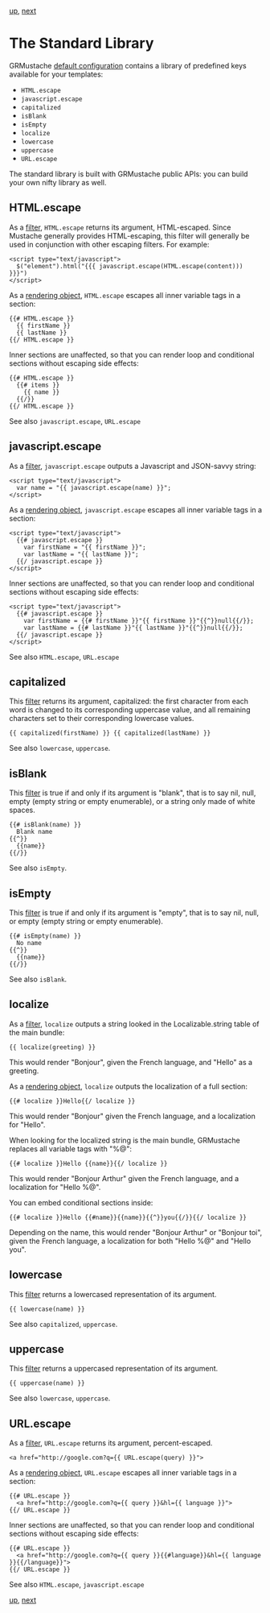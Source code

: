 [up](../../../../GRMustache#documentation), [next](../../../tree/master/Guides/sample_code)

The Standard Library
====================

GRMustache [default configuration](configuration.md) contains a library of predefined keys available for your templates:

- `HTML.escape`
- `javascript.escape`
- `capitalized`
- `isBlank`
- `isEmpty`
- `localize`
- `lowercase`
- `uppercase`
- `URL.escape`

The standard library is built with GRMustache public APIs: you can build your own nifty library as well.

HTML.escape
-----------

As a [filter](filters.md), `HTML.escape` returns its argument, HTML-escaped. Since Mustache generally provides HTML-escaping, this filter will generally be used in conjunction with other escaping filters. For example:

    <script type="text/javascript">
      $("element").html("{{{ javascript.escape(HTML.escape(content))) }}}")
    </script>

As a [rendering object](rendering_objects.md), `HTML.escape` escapes all inner variable tags in a section:

    {{# HTML.escape }}
      {{ firstName }}
      {{ lastName }}
    {{/ HTML.escape }}

Inner sections are unaffected, so that you can render loop and conditional sections without escaping side effects:

    {{# HTML.escape }}
      {{# items }}
        {{ name }}
      {{/}}
    {{/ HTML.escape }}

See also `javascript.escape`, `URL.escape`


javascript.escape
-----------------

As a [filter](filters.md), `javascript.escape` outputs a Javascript and JSON-savvy string:

    <script type="text/javascript">
      var name = "{{ javascript.escape(name) }}";
    </script>

As a [rendering object](rendering_objects.md), `javascript.escape` escapes all inner variable tags in a section:

    <script type="text/javascript">
      {{# javascript.escape }}
        var firstName = "{{ firstName }}";
        var lastName = "{{ lastName }}";
      {{/ javascript.escape }}
    </script>

Inner sections are unaffected, so that you can render loop and conditional sections without escaping side effects:

    <script type="text/javascript">
      {{# javascript.escape }}
        var firstName = {{# firstName }}"{{ firstName }}"{{^}}null{{/}};
        var lastName = {{# lastName }}"{{ lastName }}"{{^}}null{{/}};
      {{/ javascript.escape }}
    </script>

See also `HTML.escape`, `URL.escape`


capitalized
-----------

This [filter](filters.md) returns its argument, capitalized: the first character from each word is changed to its corresponding uppercase value, and all remaining characters set to their corresponding lowercase values.

    {{ capitalized(firstName) }} {{ capitalized(lastName) }}

See also `lowercase`, `uppercase`.


isBlank
-------

This [filter](filters.md) is true if and only if its argument is "blank", that is to say nil, null, empty (empty string or empty enumerable), or a string only made of white spaces. 

    {{# isBlank(name) }}
      Blank name
    {{^}}
      {{name}}
    {{/}}

See also `isEmpty`.


isEmpty
-------

This [filter](filters.md) is true if and only if its argument is "empty", that is to say nil, null, or empty (empty string or empty enumerable).

    {{# isEmpty(name) }}
      No name
    {{^}}
      {{name}}
    {{/}}

See also `isBlank`.


localize
--------

As a [filter](filters.md), `localize` outputs a string looked in the Localizable.string table of the main bundle:

    {{ localize(greeting) }}

This would render "Bonjour", given the French language, and "Hello" as a greeting.

As a [rendering object](rendering_objects.md), `localize` outputs the localization of a full section:

    {{# localize }}Hello{{/ localize }}

This would render "Bonjour" given the French language, and a localization for "Hello".

When looking for the localized string is the main bundle, GRMustache replaces all variable tags with "%@":

    {{# localize }}Hello {{name}}{{/ localize }}

This would render "Bonjour Arthur" given the French language, and a localization for "Hello %@".

You can embed conditional sections inside:

    {{# localize }}Hello {{#name}}{{name}}{{^}}you{{/}}{{/ localize }}

Depending on the name, this would render "Bonjour Arthur" or "Bonjour toi", given the French language, a localization for both "Hello %@" and "Hello you".


lowercase
---------

This [filter](filters.md) returns a lowercased representation of its argument.

    {{ lowercase(name) }}

See also `capitalized`, `uppercase`.


uppercase
---------

This [filter](filters.md) returns a uppercased representation of its argument.

    {{ uppercase(name) }}

See also `lowercase`, `uppercase`.


URL.escape
-----------

As a [filter](filters.md), `URL.escape` returns its argument, percent-escaped.

    <a href="http://google.com?q={{ URL.escape(query) }}">

As a [rendering object](rendering_objects.md), `URL.escape` escapes all inner variable tags in a section:

    {{# URL.escape }}
      <a href="http://google.com?q={{ query }}&hl={{ language }}">
    {{/ URL.escape }}

Inner sections are unaffected, so that you can render loop and conditional sections without escaping side effects:

    {{# URL.escape }}
      <a href="http://google.com?q={{ query }}{{#language}}&hl={{ language }}{{/language}}">
    {{/ URL.escape }}

See also `HTML.escape`, `javascript.escape`


[up](../../../../GRMustache#documentation), [next](../../../tree/master/Guides/sample_code)
